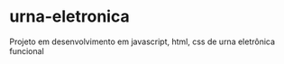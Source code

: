 # urna-eletronica

Projeto em desenvolvimento em javascript, html, css de urna eletrônica funcional 
